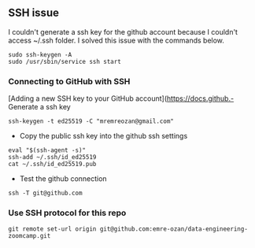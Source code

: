 ## SSH issue 
I couldn't generate a ssh key for the github account because I couldn't access ~/.ssh folder. I solved this issue with the commands below.
```
sudo ssh-keygen -A
sudo /usr/sbin/service ssh start
```
### Connecting to GitHub with SSH
[Adding a new SSH key to your GitHub account](https://docs.github.- Generate a ssh key
```
ssh-keygen -t ed25519 -C "mremreozan@gmail.com"
```
- Copy the public ssh key into the github ssh settings 
```
eval "$(ssh-agent -s)"
ssh-add ~/.ssh/id_ed25519
cat ~/.ssh/id_ed25519.pub
```
- Test the github connection
```
ssh -T git@github.com
```

### Use SSH protocol for this repo
```
git remote set-url origin git@github.com:emre-ozan/data-engineering-zoomcamp.git
```


